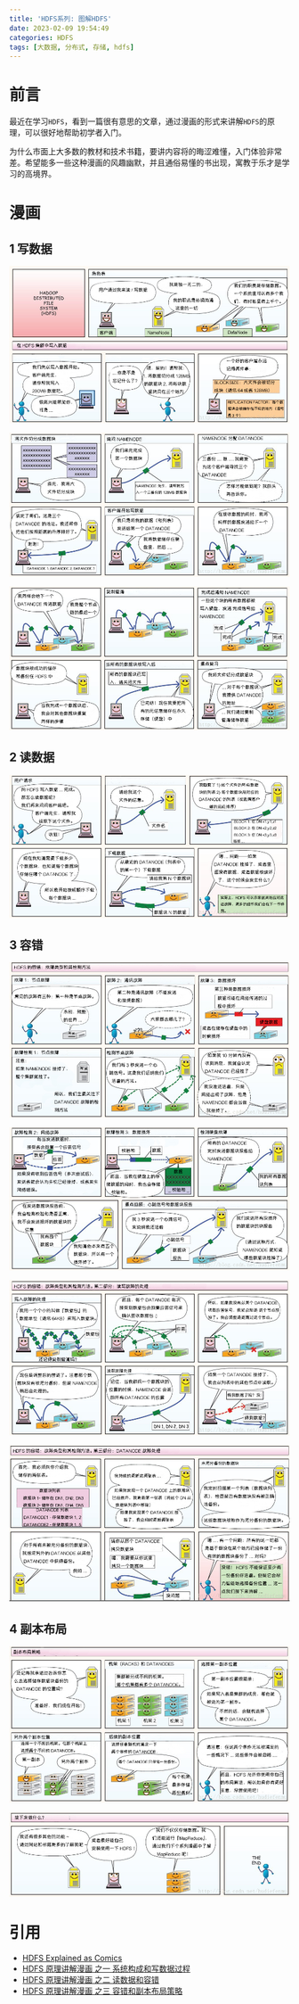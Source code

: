 ```yaml
---
title: 'HDFS系列: 图解HDFS'
date: 2023-02-09 19:54:49
categories: HDFS
tags: [大数据, 分布式, 存储, hdfs]
---
```


# 前言

最近在学习`HDFS`，看到一篇很有意思的文章，通过漫画的形式来讲解`HDFS`的原理，可以很好地帮助初学者入门。

为什么市面上大多数的教材和技术书籍，要讲内容将的晦涩难懂，入门体验非常差。希望能多一些这种漫画的风趣幽默，并且通俗易懂的书出现，寓教于乐才是学习的高境界。

<!-- more -->
<!-- markdownlint-disable MD041 MD002--> 

# 漫画

## 1 写数据

![img](HDFS%E7%B3%BB%E5%88%97-%E5%9B%BE%E8%A7%A3HDFS/SouthEast.jpeg)

![img](HDFS%E7%B3%BB%E5%88%97-%E5%9B%BE%E8%A7%A3HDFS/SouthEast-20230209220809400.jpeg)

![img](HDFS%E7%B3%BB%E5%88%97-%E5%9B%BE%E8%A7%A3HDFS/SouthEast-20230209220903614.jpeg)

## 2 读数据

![img](HDFS%E7%B3%BB%E5%88%97-%E5%9B%BE%E8%A7%A3HDFS/SouthEast-20230209221028578.jpeg)

## 3 容错

![img](HDFS%E7%B3%BB%E5%88%97-%E5%9B%BE%E8%A7%A3HDFS/SouthEast-20230209221103836.jpeg)

![img](HDFS%E7%B3%BB%E5%88%97-%E5%9B%BE%E8%A7%A3HDFS/SouthEast-20230209221137547.jpeg)

![img](HDFS%E7%B3%BB%E5%88%97-%E5%9B%BE%E8%A7%A3HDFS/SouthEast-20230209221235394.jpeg)

![img](HDFS%E7%B3%BB%E5%88%97-%E5%9B%BE%E8%A7%A3HDFS/SouthEast-20230209221255039.jpeg)

## 4 副本布局

![img](HDFS%E7%B3%BB%E5%88%97-%E5%9B%BE%E8%A7%A3HDFS/SouthEast-20230209221313685.jpeg)

![img](HDFS%E7%B3%BB%E5%88%97-%E5%9B%BE%E8%A7%A3HDFS/SouthEast-20230209221339122.jpeg)

# 引用

- [HDFS Explained as Comics](https://www.mail-archive.com/common-user@hadoop.apache.org/msg15171.html)
- [HDFS 原理讲解漫画 之一 系统构成和写数据过程](https://blog.csdn.net/hudiefenmu/article/details/37655491)
- [HDFS 原理讲解漫画 之二 读数据和容错](https://blog.csdn.net/hudiefenmu/article/details/37694503)
- [HDFS 原理讲解漫画 之三 容错和副本布局策略](https://blog.csdn.net/hudiefenmu/article/details/37820789)
